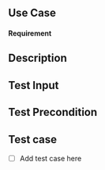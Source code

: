 ## Use Case

#### Requirement 

## Description


## Test Input


## Test Precondition


## Test case

- [ ] Add test case here
